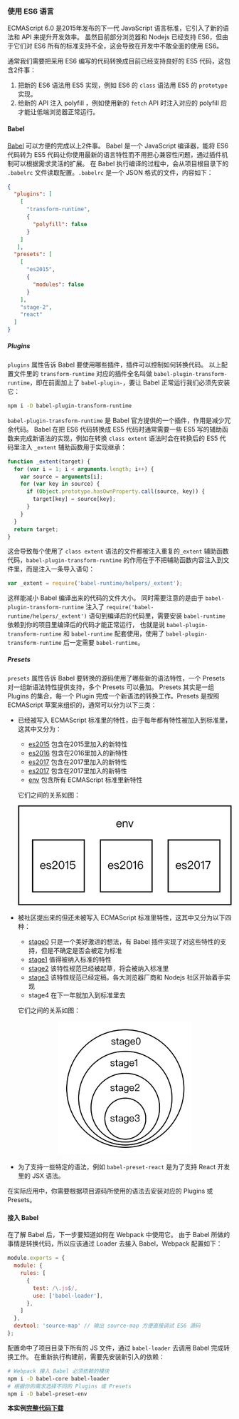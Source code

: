 ### 使用 ES6 语言
ECMAScript 6.0 是2015年发布的下一代 JavaScript 语言标准，它引入了新的语法和 API 来提升开发效率。
虽然目前部分浏览器和 Nodejs 已经支持 ES6，但由于它们对 ES6 所有的标准支持不全，这会导致在开发中不敢全面的使用 ES6。

通常我们需要把采用 ES6 编写的代码转换成目前已经支持良好的 ES5 代码，这包含2件事：
1. 把新的 ES6 语法用 ES5 实现，例如 ES6 的 `class` 语法用 ES5 的 `prototype` 实现。
2. 给新的 API 注入 polyfill ，例如使用新的 `fetch` API 时注入对应的 polyfill 后才能让低端浏览器正常运行。

#### Babel
[Babel](https://babeljs.io) 可以方便的完成以上2件事。
Babel 是一个 JavaScript 编译器，能将 ES6 代码转为 ES5 代码让你使用最新的语言特性而不用担心兼容性问题，通过插件机制可以根据需求灵活的扩展。
在 Babel 执行编译的过程中，会从项目根目录下的 `.babelrc` 文件读取配置。`.babelrc` 是一个 JSON 格式的文件，内容如下：
```json
{
  "plugins": [
    [
      "transform-runtime",
      {
        "polyfill": false
      }
    ]
   ],
  "presets": [
    [
      "es2015",
      {
        "modules": false
      }
    ],
    "stage-2",
    "react"
  ]
}
```

##### Plugins
`plugins` 属性告诉 Babel 要使用哪些插件，插件可以控制如何转换代码。
以上配置文件里的 `transform-runtime` 对应的插件全名叫做 `babel-plugin-transform-runtime`，即在前面加上了 `babel-plugin-`，要让 Babel 正常运行我们必须先安装它：
```bash
npm i -D babel-plugin-transform-runtime
```
`babel-plugin-transform-runtime` 是 Babel 官方提供的一个插件，作用是减少冗余代码。
Babel 在把 ES6 代码转换成 ES5 代码时通常需要一些 ES5 写的辅助函数来完成新语法的实现，例如在转换 `class extent` 语法时会在转换后的 ES5 代码里注入 `_extent` 辅助函数用于实现继承：
```js
function _extent(target) {
  for (var i = 1; i < arguments.length; i++) {
    var source = arguments[i];
    for (var key in source) {
      if (Object.prototype.hasOwnProperty.call(source, key)) {
        target[key] = source[key];
      }
    }
  }
  return target;
}
```
这会导致每个使用了 `class extent` 语法的文件都被注入重复的`_extent` 辅助函数代码，`babel-plugin-transform-runtime` 的作用在于不把辅助函数内容注入到文件里，而是注入一条导入语句：
```js
var _extent = require('babel-runtime/helpers/_extent');
```
这样能减小 Babel 编译出来的代码的文件大小。
同时需要注意的是由于 `babel-plugin-transform-runtime` 注入了 `require('babel-runtime/helpers/_extent')` 语句到编译后的代码里，需要安装 `babel-runtime` 依赖到你的项目里编译后的代码才能正常运行，
也就是说 `babel-plugin-transform-runtime` 和 `babel-runtime` 配套使用，使用了 `babel-plugin-transform-runtime` 后一定需要 `babel-runtime`。

##### Presets
`presets` 属性告诉 Babel 要转换的源码使用了哪些新的语法特性，一个 Presets 对一组新语法特性提供支持，多个 Presets 可以叠加。
Presets 其实是一组 Plugins 的集合，每一个 Plugin 完成一个新语法的转换工作。Presets 是按照 ECMAScript 草案来组织的，通常可以分为以下三类：
- 已经被写入 ECMAScript 标准里的特性，由于每年都有特性被加入到标准里，这其中又分为：
  - [es2015](https://babeljs.io/docs/plugins/preset-es2015/) 包含在2015里加入的新特性
  - [es2016](https://babeljs.io/docs/plugins/preset-es2016/) 包含在2016里加入的新特性
  - [es2017](https://babeljs.io/docs/plugins/preset-es2017/) 包含在2017里加入的新特性
  - [es2017](https://babeljs.io/docs/plugins/preset-es2017/) 包含在2017里加入的新特性
  - [env](https://babeljs.io/docs/plugins/preset-env/) 包含所有 ECMAScript 标准里新特性
  
  它们之间的关系如图：
  <p align="center">
    <img src="img/presets-es.png" width="500px" alt="ECMAScript 标准里的特性关系图"/>
  </p>
    
- 被社区提出来的但还未被写入 ECMAScript 标准里特性，这其中又分为以下四种：
  - [stage0](https://babeljs.io/docs/plugins/preset-stage-0/) 只是一个美好激进的想法，有 Babel 插件实现了对这些特性的支持，但是不确定是否会被定为标准
  - [stage1](https://babeljs.io/docs/plugins/preset-stage-1/) 值得被纳入标准的特性
  - [stage2](https://babeljs.io/docs/plugins/preset-stage-2/) 该特性规范已经被起草，将会被纳入标准里
  - [stage3](https://babeljs.io/docs/plugins/preset-stage-3/) 该特性规范已经定稿，各大浏览器厂商和 Nodejs 社区开始着手实现
  - stage4 在下一年就加入到标准里去
  
  它们之间的关系如图：
  <p align="center">
    <img src="img/presets-stage.png" width="300px" alt="stage关系图"/>
  </p>
    
    
- 为了支持一些特定的语法，例如 `babel-preset-react` 是为了支持 React 开发里的 JSX 语法。
 
在实际应用中，你需要根据项目源码所使用的语法去安装对应的 Plugins 或 Presets。

#### 接入 Babel
在了解 Babel 后，下一步要知道如何在 Webpack 中使用它。
由于 Babel 所做的事情是转换代码，所以应该通过 Loader 去接入 Babel，Webpack 配置如下：
```js
module.exports = {
  module: {
    rules: [
      {
        test: /\.js$/,
        use: ['babel-loader'],
      },
    ]
  },
  devtool: 'source-map' // 输出 source-map 方便直接调试 ES6 源码
};
```
配置命中了项目目录下所有的 JS 文件，通过 `babel-loader` 去调用 Babel 完成转换工作。
在重新执行构建前，需要先安装新引入的依赖：
```bash
# Webpack 接入 Babel 必须依赖的模块
npm i -D babel-core babel-loader 
# 根据你的需求选择不同的 Plugins 或 Presets
npm i -D babel-preset-env
```

**本实例[完整代码下载](https://github.com/gwuhaolin/dive-into-webpack/tree/master/codes/3.1使用ES6语言)**
